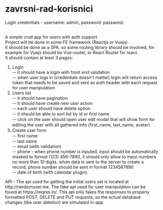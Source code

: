# zavrsni-rad-korisnici

Login credentials - username: admin, password: password.<br><br>

A simple crud app for users with auth support.<br>
Project will be done in some FE framework (Reactjs or Vuejs).<br>
It should be done as a SPA, so some routing library should be involved, for example for Vuejs should be Vue-router, or React Router for react.<br>
It should contain at least 3 pages:<br>
<ol>
  <li>Login <br>
    -- it should have a login with front end validation <br>
    -- when user logs in (credentials doesn't matter) login will return access token that needs to be saved and sent as auth header with each request for user manipulation
  </li>
  <li>Users list <br>
    -- it should have pagination <br>
    -- it should have create new user action <br>
    -- each user should have delete option <br>
    -- it should be able to sort list by id or ﬁrst name <br>
    -- click on the user should open user edit modal that will show form for editing the user with all gathered info (ﬁrst_name, last_name, avatar)
  </li>
  <li>Create user form <br>
    -- ﬁrst name <br>
    -- last name <br>
    -- email (with validation) <br>
    -- phone - when phone number is inputed, input should be automatically masked to format (123) 456-7890, it should only allow to input numbers no more than 10 digits. when data is sent to the server to create a record, phone number should be sent in format 1234567890  <br>
    -- date of birth (with calendar plugin).<br>
  </li>
</ol>  
API - The api used for getting the initial users set is located at http://randomuser.me. The fake api used for user manipulation can be found at https://reqres.in/. This api only fakes the responses to properly formatted POST, DELETE and PUT requests, so the actual database changes (like user deletion) are simulated in-app.